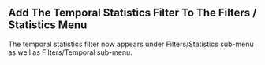 ## Add The Temporal Statistics Filter To The Filters / Statistics Menu

The temporal statistics filter now appears under Filters/Statistics sub-menu
as well as Filters/Temporal sub-menu.
